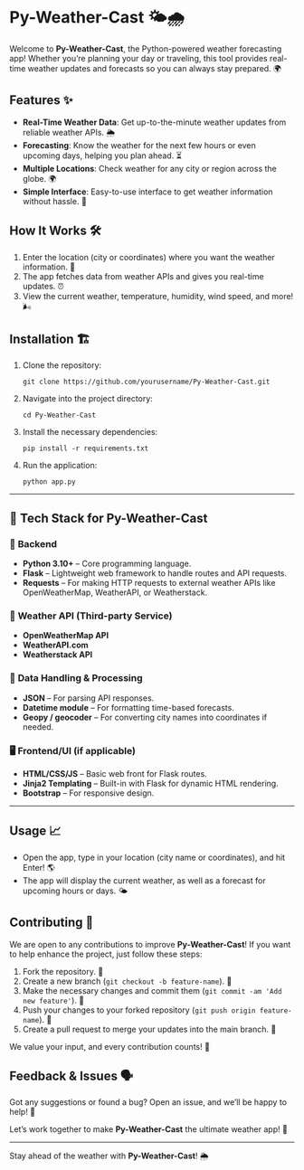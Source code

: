 # Py-Weather-Cast 🌤️🌧️

Welcome to **Py-Weather-Cast**, the Python-powered weather forecasting app! Whether you’re planning your day or traveling, this tool provides real-time weather updates and forecasts so you can always stay prepared. 🌍

## Features ✨

- **Real-Time Weather Data**: Get up-to-the-minute weather updates from reliable weather APIs. 🌦️
- **Forecasting**: Know the weather for the next few hours or even upcoming days, helping you plan ahead. ⏳
- **Multiple Locations**: Check weather for any city or region across the globe. 🌍
- **Simple Interface**: Easy-to-use interface to get weather information without hassle. 📱

## How It Works 🛠️

1. Enter the location (city or coordinates) where you want the weather information. 📍
2. The app fetches data from weather APIs and gives you real-time updates. ⏰
3. View the current weather, temperature, humidity, wind speed, and more! 🌬️

## Installation 🏗️

1. Clone the repository:
    ```
    git clone https://github.com/yourusername/Py-Weather-Cast.git
    ```

2. Navigate into the project directory:
    ```
    cd Py-Weather-Cast
    ```

3. Install the necessary dependencies:
    ```
    pip install -r requirements.txt
    ```

4. Run the application:
    ```
    python app.py
    ```

---

## 🧠 **Tech Stack for Py-Weather-Cast**

### 🐍 **Backend**

* **Python 3.10+** – Core programming language.
* **Flask** – Lightweight web framework to handle routes and API requests.
* **Requests** – For making HTTP requests to external weather APIs like OpenWeatherMap, WeatherAPI, or Weatherstack.

### 🔮 **Weather API (Third-party Service)**

* **OpenWeatherMap API** 
* **WeatherAPI.com** 
* **Weatherstack API**

### 🧪 **Data Handling & Processing**

* **JSON** – For parsing API responses.
* **Datetime module** – For formatting time-based forecasts.
* **Geopy / geocoder** – For converting city names into coordinates if needed.

### 🖥️ **Frontend/UI (if applicable)**

* **HTML/CSS/JS** – Basic web front for Flask routes.
* **Jinja2 Templating** – Built-in with Flask for dynamic HTML rendering.
* **Bootstrap** – For responsive design.

---

## Usage 📈

- Open the app, type in your location (city name or coordinates), and hit Enter! 🌎
- The app will display the current weather, as well as a forecast for upcoming hours or days. 🌤️

## Contributing 🤝

We are open to any contributions to improve **Py-Weather-Cast**! If you want to help enhance the project, just follow these steps:

1. Fork the repository. 🍴
2. Create a new branch (`git checkout -b feature-name`). 🌱
3. Make the necessary changes and commit them (`git commit -am 'Add new feature'`). 📝
4. Push your changes to your forked repository (`git push origin feature-name`). 🚀
5. Create a pull request to merge your updates into the main branch. 🔄

We value your input, and every contribution counts! 🙌

## Feedback & Issues 🗣️

Got any suggestions or found a bug? Open an issue, and we’ll be happy to help! 💬

Let’s work together to make **Py-Weather-Cast** the ultimate weather app! 🌈

---

Stay ahead of the weather with **Py-Weather-Cast**! 🌦️


